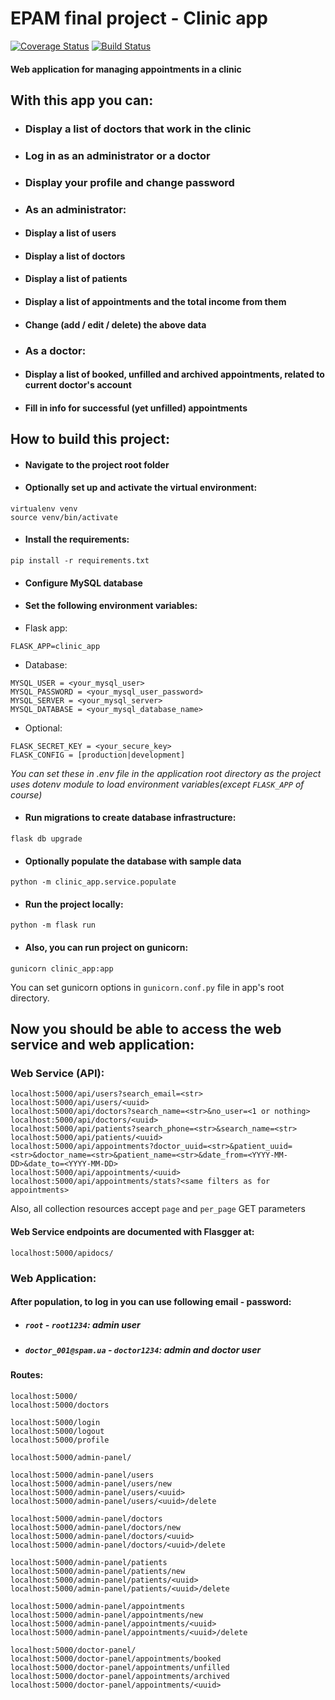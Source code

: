# EPAM final project - Clinic app

[![Coverage Status](https://coveralls.io/repos/github/hendelbah/clinic/badge.svg?branch=main)](https://coveralls.io/github/hendelbah/clinic?branch=main)
[![Build Status](https://app.travis-ci.com/hendelbah/clinic.svg?branch=main)](https://app.travis-ci.com/hendelbah/clinic)

#### Web application for managing appointments in a clinic

## With this app you can:

- ### Display a list of doctors that work in the clinic
- ### Log in as an administrator or a doctor
- ### Display your profile and change password
- ### As an administrator:
- #### Display a list of users
- #### Display a list of doctors
- #### Display a list of patients
- #### Display a list of appointments and the total income from them
- #### Change (add / edit / delete) the above data
- ### As a doctor:
- #### Display a list of booked, unfilled and archived appointments, related to current doctor's account
- #### Fill in info for successful (yet unfilled) appointments


## How to build this project:

- #### Navigate to the project root folder

- #### Optionally set up and activate the virtual environment:

```
virtualenv venv
source venv/bin/activate
```

- #### Install the requirements:

```
pip install -r requirements.txt
```

- #### Configure MySQL database

- #### Set the following environment variables:

- Flask app:
```
FLASK_APP=clinic_app
```

- Database:
```
MYSQL_USER = <your_mysql_user>
MYSQL_PASSWORD = <your_mysql_user_password>
MYSQL_SERVER = <your_mysql_server>
MYSQL_DATABASE = <your_mysql_database_name>
```

- Optional:
```
FLASK_SECRET_KEY = <your_secure_key>
FLASK_CONFIG = [production|development]
```
*You can set these in .env file in the application root directory as the project uses dotenv module to load 
environment variables(except `FLASK_APP` of course)*

- #### Run migrations to create database infrastructure:

```
flask db upgrade
```

- #### Optionally populate the database with sample data

```
python -m clinic_app.service.populate
```

- #### Run the project locally:

```
python -m flask run
```

- #### Also, you can run project on gunicorn:

```
gunicorn clinic_app:app
```
You can set gunicorn options in `gunicorn.conf.py` file in app's root directory.

## Now you should be able to access the web service and web application:

### Web Service (API):

```
localhost:5000/api/users?search_email=<str>
localhost:5000/api/users/<uuid>
localhost:5000/api/doctors?search_name=<str>&no_user=<1 or nothing>
localhost:5000/api/doctors/<uuid>
localhost:5000/api/patients?search_phone=<str>&search_name=<str>
localhost:5000/api/patients/<uuid>
localhost:5000/api/appointments?doctor_uuid=<str>&patient_uuid=<str>&doctor_name=<str>&patient_name=<str>&date_from=<YYYY-MM-DD>&date_to=<YYYY-MM-DD>
localhost:5000/api/appointments/<uuid>
localhost:5000/api/appointments/stats?<same filters as for appointments>
```

Also, all collection resources accept `page` and `per_page` GET parameters

#### Web Service endpoints are documented with Flasgger at:
```
localhost:5000/apidocs/
```

### Web Application:

#### After population, to log in you can use following email - password:

- ##### `root` - `root1234`: admin user
- ##### `doctor_001@spam.ua` - `doctor1234`: admin and doctor user

#### Routes:
```
localhost:5000/
localhost:5000/doctors

localhost:5000/login
localhost:5000/logout
localhost:5000/profile

localhost:5000/admin-panel/

localhost:5000/admin-panel/users
localhost:5000/admin-panel/users/new
localhost:5000/admin-panel/users/<uuid>
localhost:5000/admin-panel/users/<uuid>/delete

localhost:5000/admin-panel/doctors
localhost:5000/admin-panel/doctors/new
localhost:5000/admin-panel/doctors/<uuid>
localhost:5000/admin-panel/doctors/<uuid>/delete

localhost:5000/admin-panel/patients
localhost:5000/admin-panel/patients/new
localhost:5000/admin-panel/patients/<uuid>
localhost:5000/admin-panel/patients/<uuid>/delete

localhost:5000/admin-panel/appointments
localhost:5000/admin-panel/appointments/new
localhost:5000/admin-panel/appointments/<uuid>
localhost:5000/admin-panel/appointments/<uuid>/delete

localhost:5000/doctor-panel/
localhost:5000/doctor-panel/appointments/booked
localhost:5000/doctor-panel/appointments/unfilled
localhost:5000/doctor-panel/appointments/archived
localhost:5000/doctor-panel/appointments/<uuid>
```